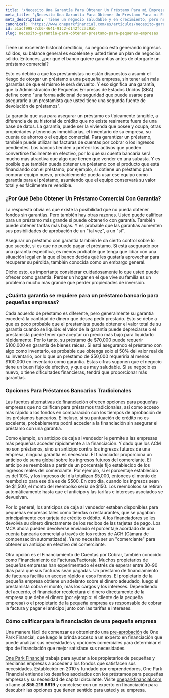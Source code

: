 ```yaml
---
title: '¿Necesito Una Garantí­a Para Obtener Un Préstamo Para mi Empresa?'
meta_title: '¿Necesito Una Garantí­a Para Obtener Un Préstamo Para mi Empresa?'
meta_description: 'Tiene un negocio saludable y en crecimiento, pero necesita capital para reinvertir. Fue al banco, pero le piden garantí­as antes de otorgarle un préstamo. Pero ¿por qué?'
canonical: 'https://www.oneparkfinancial.com/es/articulos/necesito-garantia-para-obtener-prestamo-para-pequenas-empresas'
id: 51acf998-7cb6-4641-91c2-d142fccac9ab
slug: necesito-garantia-para-obtener-prestamo-para-pequenas-empresas
---
```

Tiene un excelente historial crediticio, su negocio está generando ingresos sólidos, su balance general es excelente y usted tiene un plan de negocios sólido. Entonces, ¿por qué el banco quiere garantías antes de otorgarle un préstamo comercial? 

Esto es debido a que los prestamistas no están dispuestos a asumir el riesgo de otorgar un préstamo a una pequeña empresa, sin tener aún más garantías de que el mismo le será devuelto. Y eso significa una garantía, que la Administración  de Pequeñas Empresas de Estados Unidos (SBA) define como "una forma adicional de seguridad que puede usarse para asegurarle a un prestamista que usted tiene una segunda fuente de devolución de préstamos".

La garantía que usa para asegurar un préstamo es típicamente tangible, a diferencia de su historial de crédito que no existe realmente fuera de una base de datos. La garantía, puede ser la vivienda que posee y ocupa, otras propiedades y tenencias inmobiliarias, el inventario de su empresa, su cuenta de ahorros o el equipo comercial. Para garantizar un préstamo, también puede utilizar las facturas de cuentas por cobrar o los ingresos pendientes. Los bancos tienden a preferir los activos que pueden convertirse fácilmente en efectivo, por lo que su cuenta bancaria será mucho más atractiva que algo que tienen que vender en una subasta. Y es posible que también pueda obtener un préstamo con el producto que está financiando con el préstamo; por ejemplo, si obtiene un préstamo para comprar equipo nuevo, probablemente pueda usar ese equipo como garantía para el préstamo, asumiendo que el equipo conservará su valor total y es fácilmente re vendible.

### ¿Por Qué Debo Obtener Un Préstamo Comercial Con Garantía?

La respuesta obvia es que existe la posibilidad que no pueda obtener fondos sin garantías. Pero también hay otras razones. Usted puede calificar para un préstamo más grande si puede obtenerlo con garantía. También puede obtener tarifas más bajas. Y es probable que las garantías aumenten sus posibilidades de aprobación de un "tal vez", a un "sí".

Asegurar un préstamo con garantía también le da cierto control sobre lo que sucede, si es que no puede pagar el préstamo. Si está asegurado por una garantía específica, es menos probable que tenga que lidiar con una situación legal en la que el banco decida qué les gustaría aprovechar para recuperar su pérdida, también conocida como un embargo general. 

Dicho esto, es importante considerar cuidadosamente lo que usted puede ofrecer como garantía. Perder un hogar en el que vive su familia es un problema mucho más grande que perder propiedades de inversión. 

### ¿Cuánta garantía se requiere para un préstamo bancario para pequeñas empresas?

Cada acuerdo de préstamo es diferente, pero generalmente su garantía excederá la cantidad de dinero que desea pedir prestado. Esto se debe a que es poco probable que el prestamista pueda obtener el valor total de su garantía cuando se liquide: el valor de la garantía puede depreciarse o el prestamista puede tener que aceptar un precio más bajo para liquidarlo rápidamente. Por lo tanto, su préstamo de $70,000 puede requerir $100,000 en garantía de bienes raíces. Si está asegurando el préstamo con algo como inventario, es probable que obtenga solo el 50% del valor real de su inventario, por lo que un préstamo de $50,000 requeriría al menos $100,000 en inventario como garantía. Estas cifras suponen que el negocio tiene un buen flujo de efectivo, y que es muy saludable. Si su negocio es nuevo, o tiene dificultades financieras, tendrá que proporcionar más garantías. 

### Opciones Para Préstamos Bancarios Tradicionales

Las fuentes [alternativas de financiación](https://www.oneparkfinancial.com/es/articulos/opciones-alternativas-de-financiacion) ofrecen opciones para pequeñas empresas que no califican para préstamos tradicionales, así como acceso más rápido a los fondos en comparación con los tiempos de aprobación de los préstamos bancarios. E incluso, si su puntuación de crédito no es excelente, probablemente podrá acceder a la financiación sin asegurar el préstamo con una garantía. 

Como ejemplo, un anticipo de caja al vendedor le permite a las empresas más pequeñas acceder rápidamente a la financiación. Y dado que los ACM no son préstamos, sino un anticipo contra los ingresos futuros de una empresa,  ninguna garantía es necesaria. El financiador proporciona un anticipo de suma global sobre los ingresos futuros del comerciante. El anticipo se reembolsa a partir de un porcentaje fijo establecido de los ingresos reales del comerciante. Por ejemplo, si el porcentaje establecido es del 10%, y los ingresos del día totalizan $5,000, entonces el monto de reembolso para ese día es de $500. En otro día, cuando los ingresos sean de $1,500, el monto del reembolso sería de $150. Los reembolsos se retiran automáticamente hasta que el anticipo y las tarifas e intereses asociados se devuelvan.

Por lo general, los anticipos de caja al vendedor estaban disponibles para pequeñas empresas tales como tiendas o restaurantes, que se pagaban principalmente con tarjeta de crédito o débito. A los financiadores se les devolvía su dinero directamente de los recibos de las tarjetas de pago. Los MCA ahora pueden devolverse enviando el porcentaje acordado de una cuenta bancaria comercial a través de los retiros de ACH (Cámara de compensación automatizada). Ya no necesita ser un "comerciante" para obtener un anticipo en efectivo del comerciante.

Otra opción es el Financiamiento de Cuentas por Cobrar, también conocido como Financiamiento de Facturas/Factoraje. Muchos propietarios de pequeñas empresas han experimentado el estrés de esperar entre 30-90 días para que sus facturas sean pagadas. Un préstamo de financiamiento de facturas facilita un acceso rápido a esos fondos. El propietario de la pequeña empresa obtiene un adelanto sobre el dinero adeudado, luego el prestamista cobra el monto, más los cargos y los intereses. Dependiendo del acuerdo, el financiador recolectará el dinero directamente de la empresa que debe el dinero (por ejemplo: el cliente de la pequeña empresa) o el propietario de la pequeña empresa es responsable de cobrar la factura y pagar el anticipo junto con las tarifas e intereses. 

### Cómo calificar para la financiación de una pequeña empresa

Una manera fácil de comenzar es obteniendo una  [pre-aprobación](https://www.oneparkfinancial.com/es/preaprob) de One Park Financial, que luego le brinda acceso a un experto en financiación que puede analizar sus necesidades y opciones comerciales para determinar el tipo de financiación que mejor satisface sus necesidades.

[One Park Financial](https://www.oneparkfinancial.com/es/como-trabaja) trabaja para ayudar a los propietarios de pequeñas y medianas empresas a acceder a los fondos que satisfacen sus necesidades. Establecido en 2010 y fundado por emprendedores, One Park Financial entiende los desafíos asociados con los préstamos para pequeñas empresas y su necesidad de capital circulante. Visite [oneparkfinancial.com](https://www.oneparkfinancial.com/es/), o llame al **855.218.8819** y conéctese con un experto en financiación para descubrir las opciones que tienen sentido para usted y su empresa.
